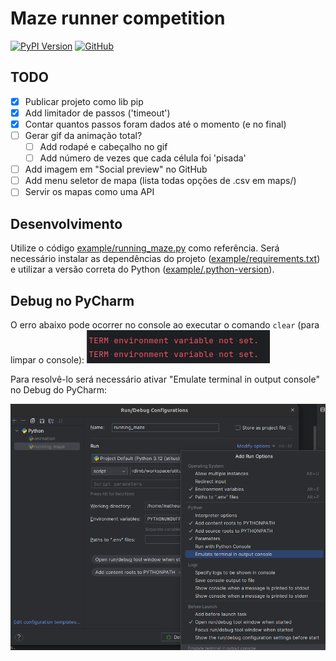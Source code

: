 # Maze runner competition

[![PyPI Version](https://img.shields.io/pypi/v/maze_runner.svg?style=flat-square)](https://pypi.python.org/p/maze_runner)
[![GitHub](https://img.shields.io/badge/github-%23121011.svg?style=flat-square&logo=github&logoColor=white)](https://github.com/matheusjardimb/maze_runner/)

## TODO

- [x] Publicar projeto como lib pip
- [x] Add limitador de passos ('timeout')
- [x] Contar quantos passos foram dados até o momento (e no final)
- [ ] Gerar gif da animação total?
    - [ ] Add rodapé e cabeçalho no gif
    - [ ] Add número de vezes que cada célula foi 'pisada'
- [ ] Add imagem em "Social preview" no GitHub
- [ ] Add menu seletor de mapa (lista todas opções de .csv em maps/)
- [ ] Servir os mapas como uma API

## Desenvolvimento

Utilize o código [example/running_maze.py](example/running_maze.py) como referência. Será necessário instalar as
dependências do projeto ([example/requirements.txt](example/requirements.txt)) e utilizar a versão correta do
Python ([example/.python-version](example/.python-version)).

## Debug no PyCharm

O erro abaixo pode ocorrer no console ao executar o comando `clear` (para limpar o console):
![debug_error.png](docs%2Fdebug_error.png)

Para resolvê-lo será necessário ativar "Emulate terminal in output console" no Debug do PyCharm:

![fix_pycharm.png](docs%2Ffix_pycharm.png)